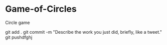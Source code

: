 # Game-of-Circles
Circle game 

git add .
git commit -m "Describe the work you just did, briefly, like a tweet."
git pushdfghj
